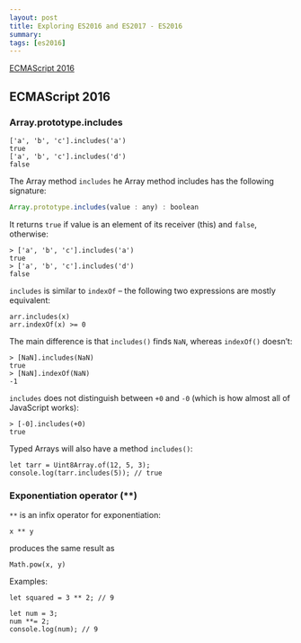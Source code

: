 ```yaml
---
layout: post
title: Exploring ES2016 and ES2017 - ES2016
summary: 
tags: [es2016]
---
```


[ECMAScript 2016](http://exploringjs.com/es2016-es2017/pt_es2016.html)

## ECMAScript 2016

### Array.prototype.includes
```
['a', 'b', 'c'].includes('a')
true
['a', 'b', 'c'].includes('d')
false
```

The Array method `includes`
he Array method includes has the following signature:
``` js
Array.prototype.includes(value : any) : boolean
```

It returns `true` if value is an element of its receiver (this) and `false`, otherwise:
```
> ['a', 'b', 'c'].includes('a')
true
> ['a', 'b', 'c'].includes('d')
false
```

`includes` is similar to `indexOf` – the following two expressions are mostly equivalent:
```
arr.includes(x)
arr.indexOf(x) >= 0
```

The main difference is that `includes()` finds `NaN`, whereas `indexOf()` doesn’t:
```
> [NaN].includes(NaN)
true
> [NaN].indexOf(NaN)
-1
```

`includes` does not distinguish between `+0` and `-0` (which is how almost all of JavaScript works):
```
> [-0].includes(+0)
true
```

Typed Arrays will also have a method `includes()`:
```
let tarr = Uint8Array.of(12, 5, 3);
console.log(tarr.includes(5)); // true
```

### Exponentiation operator (**)
`**` is an infix operator for exponentiation:
```
x ** y
```

produces the same result as
```
Math.pow(x, y)
```

Examples:
```
let squared = 3 ** 2; // 9

let num = 3;
num **= 2;
console.log(num); // 9
```